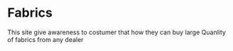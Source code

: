 # Fabrics
This site give awareness to costumer that how they can buy large  Quanlity of fabrics from any dealer 
